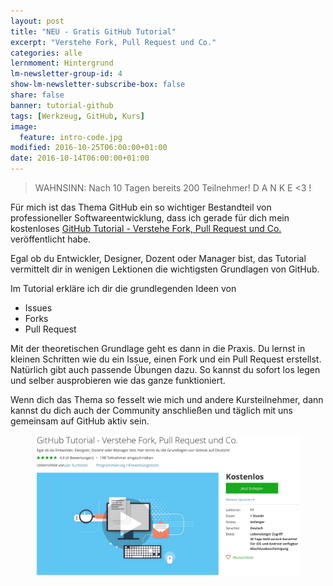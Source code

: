 ```yaml
---
layout: post
title: "NEU - Gratis GitHub Tutorial"
excerpt: "Verstehe Fork, Pull Request und Co."
categories: alle
lernmoment: Hintergrund
lm-newsletter-group-id: 4
show-lm-newsletter-subscribe-box: false
share: false
banner: tutorial-github
tags: [Werkzeug, GitHub, Kurs]
image:
  feature: intro-code.jpg
modified: 2016-10-25T06:00:00+01:00 
date: 2016-10-14T06:00:00+01:00
---
```


> WAHNSINN: Nach 10 Tagen bereits 200 Teilnehmer! D A N K E <3 !

Für mich ist das Thema GitHub ein so wichtiger Bestandteil von professioneller Softwareentwicklung, dass ich gerade für dich mein kostenloses [GitHub Tutorial - Verstehe Fork, Pull Request und Co.](https://www.udemy.com/github-tutorial-deutsch/) veröffentlicht habe.

Egal ob du Entwickler, Designer, Dozent oder Manager bist, das Tutorial vermittelt dir in wenigen Lektionen die wichtigsten Grundlagen von GitHub.

Im Tutorial erkläre ich dir die grundlegenden Ideen von

 - Issues
 - Forks
 - Pull Request

Mit der theoretischen Grundlage geht es dann in die Praxis. Du lernst in kleinen Schritten wie du ein Issue, einen Fork und ein Pull Request erstellst. Natürlich gibt auch passende Übungen dazu. So kannst du sofort los legen und selber ausprobieren wie das ganze funktioniert.

Wenn dich das Thema so fesselt wie mich und andere Kursteilnehmer, dann kannst du dich auch der Community anschließen und täglich mit uns gemeinsam auf GitHub aktiv sein.

<figure>
	<a href="https://www.udemy.com/github-tutorial-deutsch/" target="_blank"><img src="/images/UGiHuTut_LandingPage.jpg" alt="image"></a>
</figure>
